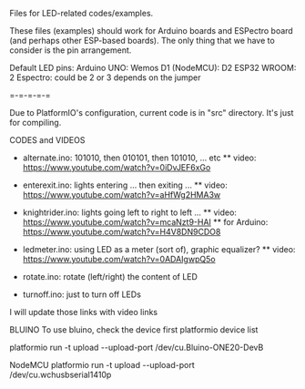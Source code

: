 Files for LED-related codes/examples.

These files (examples) should work for Arduino boards and
ESPectro board (and perhaps other ESP-based boards).
The only thing that we have to consider is the pin arrangement.

Default LED pins:
Arduino UNO:
Wemos D1 (NodeMCU): D2
ESP32 WROOM: 2
Espectro: could be 2 or 3 depends on the jumper

=-=-=-=-=

Due to PlatformIO's configuration, current code is in "src" directory.
It's just for compiling. 

CODES and VIDEOS
* alternate.ino: 101010, then 010101, then 101010, ... etc
** video: https://www.youtube.com/watch?v=0iDvJEF6xGo

* enterexit.ino: lights entering ... then exiting ...
** video: https://www.youtube.com/watch?v=aHfWg2HMA3w

* knightrider.ino: lights going left to right to left ...
** video: https://www.youtube.com/watch?v=mcaNzt9-HAI
** for Arduino: https://www.youtube.com/watch?v=H4V8DN9CDO8

* ledmeter.ino: using LED as a meter (sort of), graphic equalizer?
** video: https://www.youtube.com/watch?v=0ADAIgwpQ5o

* rotate.ino: rotate (left/right) the content of LED 

* turnoff.ino: just to turn off LEDs

I will update those links with video links


BLUINO
To use bluino, check the device first
   platformio device list

   platformio run -t upload --upload-port /dev/cu.Bluino-ONE20-DevB

NodeMCU
   platformio run -t upload --upload-port /dev/cu.wchusbserial1410p
